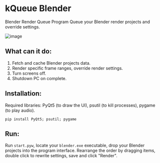 # kQueue Blender
Blender Render Queue Program
Queue your Blender render projects and override settings.

![image](https://github.com/lauwurence/kqueue_blender/assets/46109734/9eccb088-0220-4c4a-bd12-daa020a25241)

## What can it do:
1. Fetch and cache Blender projects data.
2. Render specific frame ranges, override render settings.
3. Turn screens off.
4. Shutdown PC on complete.

## Installation:
Required libraries: PyQt5 (to draw the UI), psutil (to kill processes), pygame (to play audio).

```
pip install PyQt5; psutil; pygame
```

## Run:
Run `start.pyw`, locate your `blender.exe` executable, drop your Blender projects into the program interface.
Rearrange the order by dragging items, double click to rewrite settings, save and click "Render".
